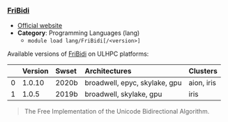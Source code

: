 ### [FriBidi](https://github.com/fribidi/fribidi)

* [Official website](https://github.com/fribidi/fribidi)
* __Category__: Programming Languages (lang)
    -  `module load lang/FriBidi[/<version>]`

Available versions of [FriBidi](https://github.com/fribidi/fribidi) on ULHPC platforms:

|    | Version   | Swset   | Architectures                 | Clusters   |
|---:|:----------|:--------|:------------------------------|:-----------|
|  0 | 1.0.10    | 2020b   | broadwell, epyc, skylake, gpu | aion, iris |
|  1 | 1.0.5     | 2019b   | broadwell, skylake, gpu       | iris       |

> The Free Implementation of the Unicode Bidirectional Algorithm.
